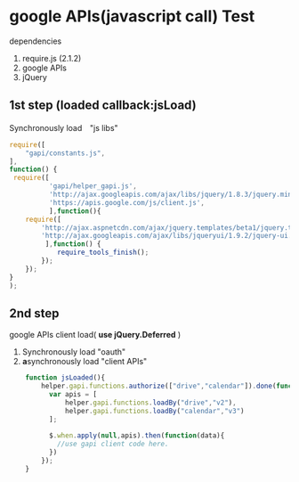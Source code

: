 google APIs(javascript call) Test
========
  
dependencies

1. require.js (2.1.2)
2. google APIs
3. jQuery

1st step (loaded callback:jsLoad)
--------

Synchronously load　"js libs"

```javascript
require([
    "gapi/constants.js",
],
function() {
 require([
          'gapi/helper_gapi.js',
          'http://ajax.googleapis.com/ajax/libs/jquery/1.8.3/jquery.min.js',
          'https://apis.google.com/js/client.js',
          ],function(){
    require([
        'http://ajax.aspnetcdn.com/ajax/jquery.templates/beta1/jquery.tmpl.min.js',
        'http://ajax.googleapis.com/ajax/libs/jqueryui/1.9.2/jquery-ui.min.js'
         ],function() {
            require_tools_finish();
        });
    });
}
);
```

2nd step
--------

google APIs client load( **use jQuery.Deferred** )

1. Synchronously load "oauth"
2. **a**synchronously load "client APIs"

```javascript
	function jsLoaded(){
		helper.gapi.functions.authorize(["drive","calendar"]).done(function(res){
		  var apis = [
		      helper.gapi.functions.loadBy("drive","v2"),
		      helper.gapi.functions.loadBy("calendar","v3")
		  ];
		  
		  $.when.apply(null,apis).then(function(data){
		  	//use gapi client code here.
		  })    
		});
	}
```

    